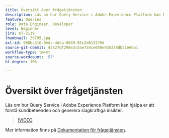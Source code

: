 ```yaml
---
title: Översikt över frågetjänsten
description: Läs om hur Query Service i Adobe Experience Platform kan hjälpa er att förstå kundbeteenden och generera slagkraftiga insikter.
feature: Queries
role: Data Engineer, Developer
level: Beginner
jira: KT-3139
thumbnail: 29795.jpg
exl-id: 988bc316-9eec-4dca-8049-95c2d613379d
source-git-commit: 42427df298e2c5ae734ce050e935378db51e66a1
workflow-type: tm+mt
source-wordcount: '57'
ht-degree: 10%

---
```


# Översikt över frågetjänsten

Läs om hur Query Service i Adobe Experience Platform kan hjälpa er att förstå kundbeteenden och generera slagkraftiga insikter.

>[!VIDEO](https://video.tv.adobe.com/v/29795?quality=12&learn=on)

Mer information finns på [Dokumentation för frågetjänsten](https://experienceleague.adobe.com/docs/experience-platform/query/home.html?lang=sv).
